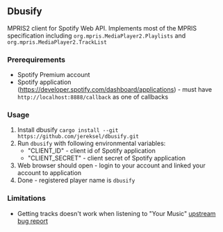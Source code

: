 ## Dbusify

MPRIS2 client for Spotify Web API. Implements most of the MPRIS specification including `org.mpris.MediaPlayer2.Playlists` and `org.mpris.MediaPlayer2.TrackList`

### Prerequirements

- Spotify Premium account
- Spotify application (https://developer.spotify.com/dashboard/applications) - must have `http://localhost:8888/callback`  as one of callbacks

### Usage

1. Install dbusify `cargo install --git https://github.com/jereksel/dbusify.git `
2. Run `dbusify` with following environmental variables:
    - "CLIENT_ID" - client id of Spotify application
    - "CLIENT_SECRET" - client secret of Spotify application
3. Web browser should open - login to your account and linked your account to application
4. Done - registered player name is `dbusify`

### Limitations

- Getting tracks doesn't work when listening to "Your Music" [upstream bug report](https://github.com/spotify/web-api/issues/1022)

